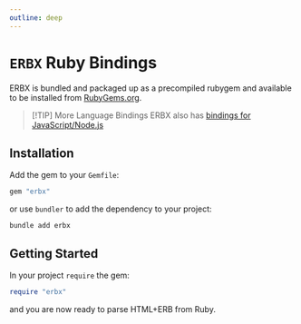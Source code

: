 ```yaml
---
outline: deep
---
```


# `ERBX` Ruby Bindings

ERBX is bundled and packaged up as a precompiled rubygem and available to be installed from [RubyGems.org](https://rubygems.org).

> [!TIP] More Language Bindings
> ERBX also has [bindings for JavaScript/Node.js](/bindings/javascript/)

## Installation

Add the gem to your `Gemfile`:

```ruby
gem "erbx"
```

or use `bundler` to add the dependency to your project:

```shell
bundle add erbx
```


## Getting Started

In your project `require` the gem:

```ruby
require "erbx"
```

and you are now ready to parse HTML+ERB from Ruby.
